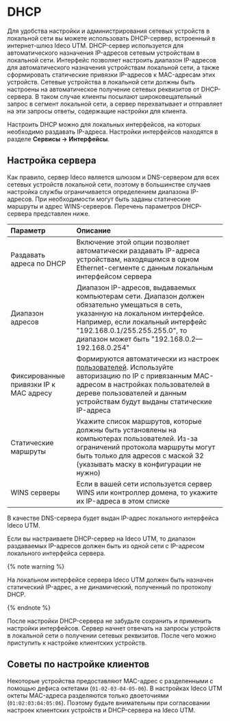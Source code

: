 # DHCP

Для удобства настройки и администрирования сетевых устройств в локальной сети вы можете использовать DHCP-сервер, встроенный в интернет-шлюз Ideco UTM. DHCP-сервер используется для автоматического назначения IP-адресов сетевым устройствам в локальной сети. Интерфейс позволяет настроить диапазон IP-адресов для автоматического назначения устройствам локальной сети, а также сформировать статические привязки IP-адресов к MAC-адресам этих устройств. Сетевые устройства в локальной сети должны быть настроены на автоматическое получение сетевых реквизитов от DHCP-сервера. В таком случае клиенты посылают широковещательный запрос в сегмент локальной сети, а сервер перехватывает и отправляет на эти запросы ответы, содержащие настройки для клиента.

Настроить DHCP можно для локальных интерфейсов, на которых необходимо раздавать IP-адреса. Настройки интерфейсов находятся в разделе **Сервисы -&gt; Интерфейсы**.

## Настройка сервера

Как правило, сервер Ideco является шлюзом и DNS-сервером для всех сетевых устройств локальной сети, поэтому в большинстве случаев настройка службы ограничивается определением диапазона IP-адресов. При необходимости могут быть заданы статические маршруты и адрес WINS-серверов. Перечень параметров DHCP-сервера представлен ниже.

| Параметр | Описание |
| :--- | :--- |
| Раздавать адреса по DHCP | Включение этой опции позволяет автоматически раздавать IP-адреса устройствам, находящимся в одном Ethernet-сегменте с данным локальным интерфейсом сервера |
| Диапазон адресов | Диапазон IP-адресов, выдаваемых компьютерам сети. Диапазон должен обязательно умещаться в сеть, указанную на локальном интерфейсе. Например, если локальный интерфейс "192.168.0.1/255.255.255.0", то диапазон может быть "192.168.0.2—192.168.0.254" |
| Фиксированные привязки IP к MAC адресу | Формируются автоматически из настроек [пользователей](../user-management/user-tree.md). Используйте авторизацию по IP с привязанным MAC-адресом в настройках пользователей в дереве пользователей и данным устройствам будут выданы статические IP-адреса |
| Статические маршруты |  Укажите список маршрутов, которые должны быть установлены на компьютерах пользователей. Из-за ограничений протокола маршруты могут быть только для адресов с маской 32 \(указывать маску в конфигурации не нужно\) |
| WINS серверы | Если в вашей сети используется сервер WINS или контроллер домена, то укажите их IP-адреса в этом списке |

В качестве DNS-сервера будет выдан IP-адрес локального интерфейса Ideco UTM.

Если вы настраиваете DHCP-сервер на Ideco UTM, то диапазон раздаваемых IP-адресов должен быть из одной сети с IP-адресом локального интерфейса сервера.

{% note warning %}

На локальном интерфейсе сервера Ideco UTM должен быть назначен статический IP-адрес, а не динамический, полученный по протоколу DHCP.

{% endnote %}

После настройки DHCP-сервера не забудьте сохранить и применить настройки интерфейсов. Сервер начнет отвечать на запросы устройств в локальной сети о получении сетевых реквизитов. После чего можно приступить к настройке клиентских устройств.

## Советы по настройке клиентов

Некоторые устройства предоставляют MAC-адрес с разделенными с помощью дефиса октетами \(`01-02-03-04-05-06`\). В настройках Ideco UTM октеты MAC-адреса разделяются только двоеточиями \(`01:02:03:04:05:06`\). Поэтому будьте внимательны при согласовании настроек клиентских устройств и DHCP-сервера на Ideco UTM.

